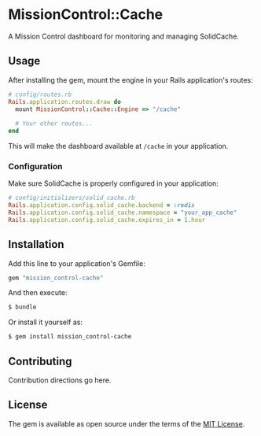 # MissionControl::Cache
A Mission Control dashboard for monitoring and managing SolidCache.

## Usage

After installing the gem, mount the engine in your Rails application's routes:

```ruby
# config/routes.rb
Rails.application.routes.draw do
  mount MissionControl::Cache::Engine => "/cache"
  
  # Your other routes...
end
```

This will make the dashboard available at `/cache` in your application.

### Configuration

Make sure SolidCache is properly configured in your application:

```ruby
# config/initializers/solid_cache.rb
Rails.application.config.solid_cache.backend = :redis
Rails.application.config.solid_cache.namespace = "your_app_cache"
Rails.application.config.solid_cache.expires_in = 1.hour
```

## Installation
Add this line to your application's Gemfile:

```ruby
gem "mission_control-cache"
```

And then execute:
```bash
$ bundle
```

Or install it yourself as:
```bash
$ gem install mission_control-cache
```

## Contributing
Contribution directions go here.

## License
The gem is available as open source under the terms of the [MIT License](https://opensource.org/licenses/MIT).

